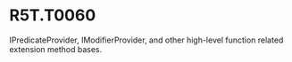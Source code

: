 # R5T.T0060
IPredicateProvider, IModifierProvider, and other high-level function related extension method bases.
